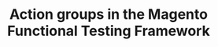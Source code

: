 ---
layout: default
group: mftf
title: Action groups in the Magento Functional Testing Framework
version: 2.2
github_link: magento-functional-testing-framework/release-2/test/action-groups.md
functional_areas:
 - Testing
---
